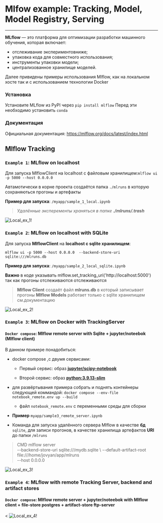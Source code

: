 # Mlfow example: Tracking, Model, Model Registry, Serving

***


**MLflow** — это платформа для оптимизации разработки машинного обучения, которая включает:

- отслеживание экспериментовниже;
- упаковка кода для совместного использования;
- инструменты упаковки модели;
- централизованное хранилище моделей.

Далее привидены примеры использования Mlflow, как на локальном хосте так и с использованием технологии Docker

### Установка

Установите MLflow из PyPI через `pip install mlflow`
Перед эти необходимо установить `conda` 

### Документация

Официальная документация: https://mlflow.org/docs/latest/index.html

## Mlflow Tracking





### `Example 1`: MLflow on localhost

Для запуска MlflowClient на localhost c файловым хранилищем:` mlflow ui -p 5000 --host 0.0.0.0 `

Автамотически в корне проекта создаётся папка `./mlruns` в которую сохраняються прогоны и артефакты 

**Пример для запуска**: `/myapp/sample_1_local.ipynb`

> *Удалённые эксперементы храняться в папке **./mlruns/.trash***

![Local_ex_1!](src/images/example_1_local.png "Local_ex_1")






### `Example 2`: MLflow on localhost with SQLite

Для запуска **MlflowClient** на **localhost c sqlite хранилищем**:

`mlflow ui -p 5000 --host 0.0.0.0  --backend-store-uri sqlite:///mlruns.db`

**Пример для запуска**: `/myapp/sample_2_local_sqlite.ipynb`

**Важно** в коде указывать mlflow.set_tracking_uri('http://localhost:5000') так как прогоны отслеживаются отслеживаются

> **Mlflow Client** создаёт файл **mlruns.db** в который записывает прогоны
> **Mlflow Models** работает только с sqlite хранилищем см.документацию

![Local_ex_2!](src/images/example_2_local_sqlite.PNG "Local_ex_2")






### `Example 3`: MLflow on Docker with TrackingServer 

#### `Docker compose`:  Mlflow remote server with Sqlite + jupyter/noteebok (Mlflow client) 

В данном примере понадобиться:

- docker compose ,c двумя сервисами:
    - Первый сервис: образ **[jupyter/scipy-notebook](https://hub.docker.com/r/jupyter/scipy-notebook)**

    - Второй сервис: образ **[python:3.9.13-slim](https://hub.docker.com/r/jupyter/scipy-notebook)**

- для развёртывания примера собрать и поднять контейнеры следующей коммандой: `docker compose --env-file notebook_remote.env up --build`

    - файл  `notebook_remote.env` с переменными среды для сборки

- **Пример** `myapp/sample3_remote_server.ipynb`

- Команда для запуска удалённого сервера Mlflow
  в качестве **бд** `sqlite`, для записи прогонов,
  в качестве хранилища артефактов **URI** до папки `/mlruns `
> CMD mlflow server \
    --backend-store-uri sqlite:///mydb.sqlite \ 
    --default-artifact-root file:///home/jovyan/app/mlruns\
    --host 0.0.0.0 







![Local_ex_3!](src/images/example_3_tracking_sqlite.PNG "Local_ex_3")



### `Example 4`: MLflow with remote Tracking Server, backend and artifact stores

#### `Docker compose`:  Mlflow remote server + jupyter/noteebok with Mlflow client + file-store postgres + artifact-store ftp-server


<
![Local_ex_4!](src/images/example_4.png "Local_ex_4")







